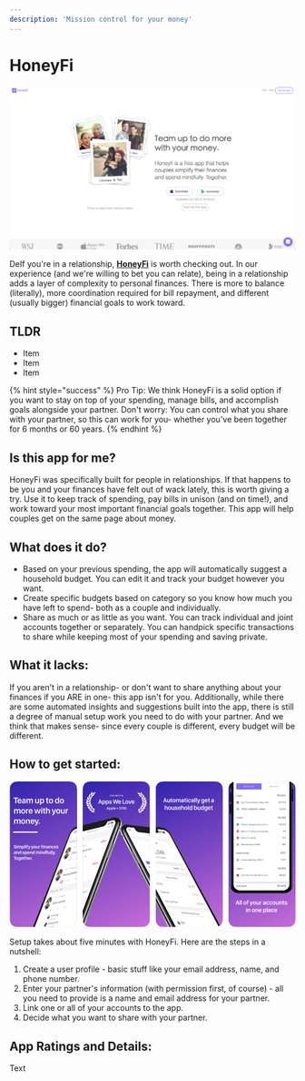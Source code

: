 ```yaml
---
description: 'Mission control for your money'
---
```


# HoneyFi

![HoneyFi Website](images/honeyfi-web.png)

DeIf you're in a relationship, [**HoneyFi**](https://www.honeyfi.com/) is worth checking out. In our experience (and we're willing to bet you can relate), being in a relationship adds a layer of complexity to personal finances. There is more to balance (literally), more coordination required for bill repayment, and different (usually bigger) financial goals to work toward.

## TLDR

* Item
* Item
* Item

{% hint style="success" %}
Pro Tip: We think HoneyFi is a solid option if you want to stay on top of your spending, manage bills, and accomplish goals alongside your partner. Don't worry: You can control what you share with your partner, so this can work for you- whether you've been together for 6 months or 60 years.
{% endhint %}

## Is this app for me?

HoneyFi was specifically built for people in relationships. If that happens to be you and your finances have felt out of wack lately, this is worth giving a try. Use it to keep track of spending, pay bills in unison (and on time!), and work toward your most important financial goals together. This app will help couples get on the same page about money.


## What does it do?

* Based on your previous spending, the app will automatically suggest a household budget. You can edit it and track your budget however you want.
* Create specific budgets based on category so you know how much you have left to spend- both as a couple and individually.
* Share as much or as little as you want. You can track individual and joint accounts together or separately. You can handpick specific transactions to share while keeping most of your spending and saving private.


## What it lacks:

If you aren't in a relationship- or don't want to share anything about your finances if you ARE in one- this app isn't for you. Additionally, while there are some automated insights and suggestions built into the app, there is still a degree of manual setup work you need to do with your partner. And we think that makes sense- since every couple is different, every budget will be different.

## How to get started:

![HoneyFi App](images/honeyfi-app.png)

Setup takes about five minutes with HoneyFi. Here are the steps in a nutshell:

1.	Create a user profile - basic stuff like your email address, name, and phone number.
2.	Enter your partner's information (with permission first, of course) - all you need to provide is a name and email address for your partner.
3.	Link one or all of your accounts to the app.
4.	Decide what you want to share with your partner.

## App Ratings and Details:

Text
